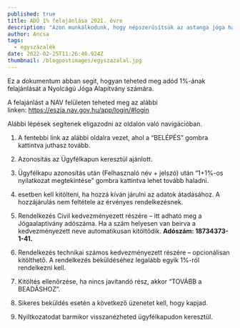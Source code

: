 ```yaml
---
published: true
title: ADÓ 1% felajánlása 2021. évre
description: "Azon munkálkodunk, hogy népszerűsítsük az astanga jóga hagyományát "
author: Ancsa
tags:
  - egyszázalék
date: 2022-02-25T11:26:40.924Z
thumbnail: /blogpostimages/egyszazalal.jpg
---
```


Ez a dokumentum abban segit, hogyan teheted meg adód 1%-ának felajánlását a Nyolcágú Jóga Alapítvány számára.

A felajánlást a NAV felületen teheted meg az alábbi linken: <https://eszja.nav.gov.hu/app/login/#login>

Alábbi lépések segítenek eligazodni az oldalon való navigációban.

1. A fentebbi link az alábbi oldalra vezet, ahol a “BELÉPÉS” gombra kattintva juthasz tovább.

2. Azonosítás az Ügyfélkapun keresztül ajánlott.

3. Ügyfélkapu azonosítás után (Felhasznaló név + jelszó) után “1+1%-os nyilatkozat megtekintése” gombra kattintva lehet tovább haladni.

4. esetben kell kitölteni, ha hozzá kíván járulni az adatok átadásához. A hozzájárulás nem feltétele az érvényes rendelkezésnek.

5. Rendelkezés Civil kedvezményezett részére – itt adható meg a Jógaalaptivány adószáma. Ha a szám helyesen van beirva a kedvezményezett neve automatikusan kitöltődik. **Adószám: 18734373-1-41.**

6. Rendelkezés technikai számos kedvezményezett részére – opcionálisan kitölthető. A rendelkezés beküldéséhez legalább egyik 1%-ról rendelkezni kell.

7. Kitöltés ellenőrzése, ha nincs javítandó rész, akkor “TOVÁBB a BEADÁSHOZ”.

8. Sikeres beküldés esetén a következő üzenetet kell, hogy kapjad.

9. Nyiltkozatodat barmikor visszanézheted ügyfélkapudon keresztül.
